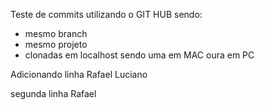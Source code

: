 Teste de commits utilizando o GIT HUB sendo:

- mesmo branch
- mesmo projeto
- clonadas em localhost sendo uma em MAC oura em PC

Adicionando linha Rafael
Luciano

segunda linha Rafael